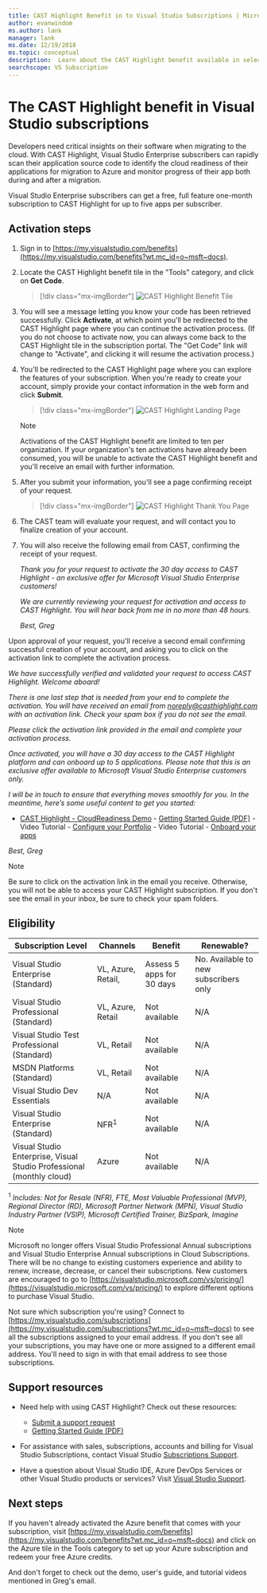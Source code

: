 ```yaml
---
title: CAST Highlight Benefit in to Visual Studio Subscriptions | Microsoft Docs
author: evanwindom
ms.author: lank
manager: lank
ms.date: 12/19/2018
ms.topic: conceptual
description:  Learn about the CAST Highlight benefit available in selected Visual Studio subscriptions
searchscope: VS Subscription
---
```


# The CAST Highlight benefit in Visual Studio subscriptions

Developers need critical insights on their software when migrating to the cloud. With CAST Highlight, Visual Studio Enterprise subscribers can rapidly scan their application source code to identify the cloud readiness of their applications for migration to Azure and monitor progress of their app both during and after a migration.

Visual Studio Enterprise subscribers can get a free, full feature one-month subscription to CAST Highlight for up to five apps per subscriber.

## Activation steps

1. Sign in to [https://my.visualstudio.com/benefits](https://my.visualstudio.com/benefits?wt.mc_id=o~msft~docs).

2. Locate the CAST Highlight benefit tile in the "Tools" category, and click on **Get Code**.

   > [!div class="mx-imgBorder"]
   > ![CAST Highlight Benefit Tile](_img/vs-cast-highlight/vs-cast-highlight-tile.png)

0. You will see a message letting you know your code has been retrieved successfully.  Click **Activate**, at which point you'll be redirected to the CAST Highlight page where you can continue the activation process.  (If you do not choose to activate now, you can always come back to the CAST Highlight tile in the subscription portal.  The "Get Code" link will change to "Activate", and clicking it will resume the activation process.)

0. You'll be redirected to the CAST Highlight page where you can explore the features of your subscription.  When you're ready to create your account, simply provide your contact information in the web form and click **Submit**.

    > [!div class="mx-imgBorder"]
    > ![CAST Highlight Landing Page](_img/vs-cast-highlight/vs-cast-highlight-landing.png)

   > [!NOTE]
   > Activations of the CAST Highlight benefit are limited to ten per organization.  If your organization's ten activations have already been consumed, you will be unable to activate the CAST Highlight benefit and you'll receive an email with further information.

 0. After you submit your information, you'll see a page confirming receipt of your request.

    > [!div class="mx-imgBorder"]
    > ![CAST Highlight Thank You Page](_img/vs-cast-highlight/vs-cast-highlight-thankyou.png)

0. The CAST team will evaluate your request, and will contact you to finalize creation of your account.

0. You will also receive the following email from CAST, confirming the receipt of your request.

   *Thank you for your request to activate the 30 day access to CAST Highlight - an exclusive offer for Microsoft Visual Studio Enterprise customers!*

   *We are currently reviewing your request for activation and access to CAST Highlight. You will hear back from me in no more than 48 hours.*

   *Best,*
   *Greg*

Upon approval of your request, you'll receive a second email confirming successful creation of your account, and asking you to click on the activation link to complete the activation process.

   *We have successfully verified and validated your request to access CAST Highlight. Welcome aboard!*

   *There is one last step that is needed from your end to complete the activation. You will have received an email from noreply@casthighlight.com with an activation link. Check your spam box if you do not see the email.*

   *Please click the activation link provided in the email and complete your activation process.*

   *Once activated, you will have a 30 day access to the CAST Highlight platform and can onboard up to 5 applications. Please note that this is an exclusive offer available to Microsoft Visual Studio Enterprise customers only.*

   *I will be in touch to ensure that everything moves smoothly for you. In the meantime, here’s some useful content to get you started:*

   - [CAST Highlight - CloudReadiness Demo](https://www.youtube.com/watch?v=wFUpAzn1Iu8&feature=youtu.be)
    -   [Getting Started Guide (PDF)](https://casthighlight.com/Getting-Started-Guide.pdf)
    -   Video Tutorial - [Configure your Portfolio](https://www.youtube.com/watch?v=MDm8ln4vuGE)
    -   Video Tutorial - [Onboard your apps](https://www.youtube.com/watch?v=x-7Dsn3Rmw4)

   *Best,*
   *Greg*

   > [!NOTE]
   > Be sure to click on the activation link in the email you receive.  Otherwise, you will not be able to access your CAST Highlight subscription. If you don't see the email in your inbox, be sure to check your spam folders.

## Eligibility

| Subscription Level                                                 |     Channels                                            | Benefit                                                          | Renewable?    |
|--------------------------------------------------------------------|---------------------------------------------------------|------------------------------------------------------------------|---------------|
| Visual Studio Enterprise (Standard)   | VL, Azure, Retail, | Assess 5 apps for 30 days|  No.  Available to new subscribers only          |
| Visual Studio Professional (Standard) | VL, Azure, Retail                                       | Not available                                                             |  N/A          |
| Visual Studio Test Professional (Standard)                         | VL, Retail                                              | Not available                                             |  N/A           |
| MSDN Platforms (Standard)                                          | VL, Retail                                              | Not available                                              |  N/A          |
| Visual Studio Dev Essentials | N/A  | Not available | N/A |
| Visual Studio Enterprise (Standard)  | NFR<sup>1</sup> |Not available  | N/A |
| Visual Studio Enterprise, Visual Studio Professional (monthly cloud) | Azure | Not available | N/A |

<sup>1</sup>  *Includes:  Not for Resale (NFR), FTE, Most Valuable Professional (MVP), Regional Director (RD), Microsoft Partner Network (MPN), Visual Studio Industry Partner (VSIP), Microsoft Certified Trainer, BizSpark, Imagine*

> [!NOTE]
> Microsoft no longer offers Visual Studio Professional Annual subscriptions and Visual Studio Enterprise Annual subscriptions in Cloud Subscriptions. There will be no change to existing customers experience and ability to renew, increase, decrease, or cancel their subscriptions. New customers are encouraged to go to [https://visualstudio.microsoft.com/vs/pricing/](https://visualstudio.microsoft.com/vs/pricing/) to explore different options to purchase Visual Studio.

Not sure which subscription you're using?  Connect to [https://my.visualstudio.com/subscriptions](https://my.visualstudio.com/subscriptions?wt.mc_id=o~msft~docs) to see all the subscriptions assigned to your email address. If you don't see all your subscriptions, you may have one or more assigned to a different email address.  You'll need to sign in with that email address to see those subscriptions.

## Support resources
-  Need help with using CAST Highlight?  Check out these resources:
    - [Submit a support request](https://casthighlight.com/support/)
    - [Getting Started Guide (PDF)](https://casthighlight.com/Getting-Started-Guide.pdf)

-  For assistance with sales, subscriptions, accounts and billing for Visual Studio Subscriptions, contact Visual Studio [Subscriptions Support](https://visualstudio.microsoft.com/subscriptions/support/).
-  Have a question about Visual Studio IDE, Azure DevOps Services or other Visual Studio products or services?  Visit [Visual Studio Support](https://visualstudio.microsoft.com/support/).

## Next steps

If you haven't already activated the Azure benefit that comes with your subscription, visit [https://my.visualstudio.com/benefits](https://my.visualstudio.com/benefits?wt.mc_id=o~msft~docs) and click on the Azure tile in the Tools category to set up your Azure subscription and redeem your free Azure credits.

And don't forget to check out the demo, user's guide, and tutorial videos mentioned in Greg's email.